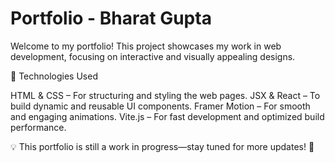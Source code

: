 # Portfolio - Bharat Gupta

Welcome to my portfolio! This project showcases my work in web development, focusing on interactive and visually appealing designs.

🚀 Technologies Used

HTML & CSS – For structuring and styling the web pages.
JSX & React – To build dynamic and reusable UI components.
Framer Motion – For smooth and engaging animations.
Vite.js – For fast development and optimized build performance.

💡 This portfolio is still a work in progress—stay tuned for more updates! 🚀
